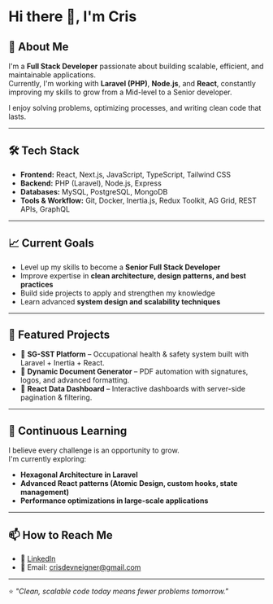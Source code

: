 # Hi there 👋, I'm Cris

## 🚀 About Me
I'm a **Full Stack Developer** passionate about building scalable, efficient, and maintainable applications.  
Currently, I'm working with **Laravel (PHP)**, **Node.js**, and **React**, constantly improving my skills to grow from a Mid-level to a Senior developer.

I enjoy solving problems, optimizing processes, and writing clean code that lasts.

---

## 🛠️ Tech Stack
- **Frontend:** React, Next.js, JavaScript, TypeScript, Tailwind CSS  
- **Backend:** PHP (Laravel), Node.js, Express  
- **Databases:** MySQL, PostgreSQL, MongoDB  
- **Tools & Workflow:** Git, Docker, Inertia.js, Redux Toolkit, AG Grid, REST APIs, GraphQL  

---

## 📈 Current Goals
- Level up my skills to become a **Senior Full Stack Developer**  
- Improve expertise in **clean architecture, design patterns, and best practices**  
- Build side projects to apply and strengthen my knowledge  
- Learn advanced **system design and scalability techniques**  

---

## 📂 Featured Projects
- 🔹 **SG-SST Platform** – Occupational health & safety system built with Laravel + Inertia + React.  
- 🔹 **Dynamic Document Generator** – PDF automation with signatures, logos, and advanced formatting.  
- 🔹 **React Data Dashboard** – Interactive dashboards with server-side pagination & filtering.  

---

## 🌱 Continuous Learning
I believe every challenge is an opportunity to grow.  
I'm currently exploring:
- **Hexagonal Architecture in Laravel**  
- **Advanced React patterns (Atomic Design, custom hooks, state management)**  
- **Performance optimizations in large-scale applications**

---

## 📫 How to Reach Me
- 💼 [LinkedIn](https://www.linkedin.com/in/crisdeveg/)  
- 📧 Email: crisdevneigner@gmail.com  

---

⭐️ *"Clean, scalable code today means fewer problems tomorrow."*  
